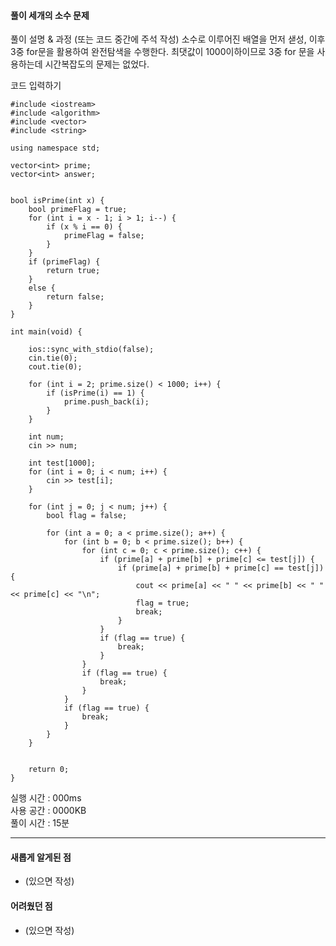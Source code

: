 #### 풀이 세개의 소수 문제

풀이 설명 & 과정 (또는 코드 중간에 주석 작성)
소수로 이루어진 배열을 먼저 샏성, 이후 3중 for문을 활용하여
완전탐색을 수행한다. 최댓값이 1000이하이므로 3중 for 문을 사용하는데
시간복잡도의 문제는 없었다.

코드 입력하기
```
#include <iostream>
#include <algorithm>
#include <vector>
#include <string>

using namespace std;

vector<int> prime;
vector<int> answer;


bool isPrime(int x) {
	bool primeFlag = true;
	for (int i = x - 1; i > 1; i--) {
		if (x % i == 0) {
			primeFlag = false;
		}
	}
	if (primeFlag) {
		return true;
	}
	else {
		return false;
	}
}

int main(void) {

	ios::sync_with_stdio(false);
	cin.tie(0);
	cout.tie(0);

	for (int i = 2; prime.size() < 1000; i++) {
		if (isPrime(i) == 1) {
			prime.push_back(i);
		}
	}

	int num;
	cin >> num;

	int test[1000];
	for (int i = 0; i < num; i++) {
		cin >> test[i];
	}

	for (int j = 0; j < num; j++) {
		bool flag = false;
		
		for (int a = 0; a < prime.size(); a++) {
			for (int b = 0; b < prime.size(); b++) {
				for (int c = 0; c < prime.size(); c++) {
					if (prime[a] + prime[b] + prime[c] <= test[j]) {
						if (prime[a] + prime[b] + prime[c] == test[j]) {
							cout << prime[a] << " " << prime[b] << " " << prime[c] << "\n";
							flag = true;
							break;
						}
					}
					if (flag == true) {
						break;
					}
				}
				if (flag == true) {
					break;
				}
			}
			if (flag == true) {
				break;
			}
		}
	}
	

	return 0;
}
```

실행 시간 : 000ms    
사용 공간 : 0000KB  
풀이 시간 : 15분  

--- 

#### 새롭게 알게된 점
  + (있으면 작성)

#### 어려웠던 점
  + (있으면 작성)
